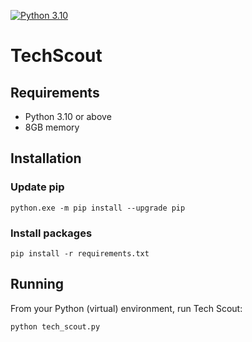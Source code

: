 [![Python 3.10](https://img.shields.io/badge/Python-3.10-blue)](https://docs.python.org/release/3.10.8/)

# TechScout


## Requirements
- Python 3.10 or above
- 8GB memory

## Installation
### Update pip
`python.exe -m pip install --upgrade pip`

### Install packages
`pip install -r requirements.txt`

## Running

From your Python (virtual) environment, run Tech Scout:

`python tech_scout.py`
